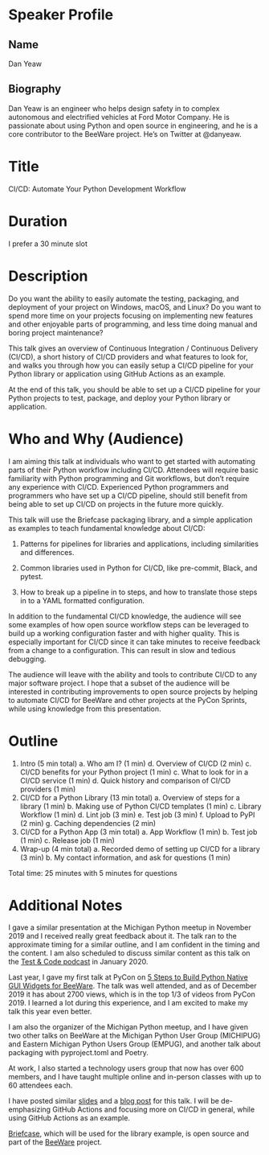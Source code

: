 # Speaker Profile

## Name
Dan Yeaw

## Biography
Dan Yeaw is an engineer who helps design safety in to complex autonomous
and electrified vehicles at Ford Motor Company. He is passionate about
using Python and open source in engineering, and he is a core contributor
to the BeeWare project. He’s on Twitter at @danyeaw.

# Title
CI/CD: Automate Your Python Development Workflow

# Duration
I prefer a 30 minute slot

# Description
Do you want the ability to easily automate the testing, packaging, and
deployment of your project on Windows, macOS, and Linux? Do you want to
spend more time on your projects focusing on implementing new features and
other enjoyable parts of programming, and less time doing manual and boring
project maintenance?

This talk gives an overview of Continuous Integration / Continuous Delivery
(CI/CD), a short history of CI/CD providers and what features to look for, and
walks you through how you can easily setup a CI/CD pipeline for your Python
library or application using GitHub Actions as an example.

At the end of this talk, you should be able to set up a CI/CD pipeline
for your Python projects to test, package, and deploy your Python library or
application.

# Who and Why (Audience)

I am aiming this talk at individuals who want to get started with automating
parts of their Python workflow including CI/CD. Attendees will require basic
familiarity with Python programming and Git workflows, but don’t require any
experience with CI/CD. Experienced Python programmers and programmers who have
set up a CI/CD pipeline, should still benefit from being able to set up CI/CD
on projects in the future more quickly.

This talk will use the Briefcase packaging library, and a simple application as
examples to teach fundamental knowledge about CI/CD:

1. Patterns for pipelines for libraries and applications, including
similarities and differences.
   
2. Common libraries used in Python for CI/CD, like pre-commit, Black, and
pytest.

3. How to break up a pipeline in to steps, and how to translate those steps in
to a YAML formatted configuration.

In addition to the fundamental CI/CD knowledge, the audience will see some
examples of how open source workflow steps can be leveraged to build up a
working configuration faster and with higher quality. This is especially
important for CI/CD since it can take minutes to receive feedback from a change
to a configuration. This can result in slow and tedious debugging.

The audience will leave with the ability and tools to contribute CI/CD to any
major software project. I hope that a subset of the audience will be interested
in contributing improvements to open source projects by helping to automate
CI/CD for BeeWare and other projects at the PyCon Sprints, while using knowledge
from this presentation.

# Outline
1. Intro (5 min total)
    a. Who am I? (1 min)
    d. Overview of CI/CD (2 min)
    c. CI/CD benefits for your Python project (1 min)
    c. What to look for in a CI/CD service (1 min)
    d. Quick history and comparison of CI/CD providers (1 min)
2. CI/CD for a Python Library (13 min total)
    a. Overview of steps for a library (1 min)
    b. Making use of Python CI/CD templates (1 min)
    c. Library Workflow (1 min)
    d. Lint job (3 min)
    e. Test job (3 min)
    f. Upload to PyPI (2 min)
    g. Caching dependencies (2 min)
3. CI/CD for a Python App (3 min total)
    a. App Workflow (1 min)
    b. Test job (1 min)
    c. Release job (1 min)
9. Wrap-up (4 min total)
    a. Recorded demo of setting up CI/CD for a library (3 min)
    b. My contact information, and ask for questions (1 min)

Total time: 25 minutes with 5 minutes for questions

# Additional Notes 

I gave a similar presentation at the Michigan Python meetup in November 2019
and I received really great feedback about it. The talk ran to the approximate
timing for a similar outline, and I am confident in the timing and the content. I
am also scheduled to discuss similar content as this talk on the [Test & Code
podcast](https://testandcode.com/) in January 2020.

Last year, I gave my first talk at PyCon on [5 Steps to Build Python Native GUI
Widgets for BeeWare](https://www.youtube.com/watch?v=sWt_sEZUiY8). The talk was
well attended, and as of December 2019 it has about 2700 views, which is in the
top 1/3 of videos from PyCon 2019. I learned a lot during this experience, and
I am excited to make my talk this year even better.

I am also the organizer of the Michigan Python meetup, and I have given two
other talks on BeeWare at the Michigan Python User Group (MICHIPUG) and Eastern
Michigan Python Users Group (EMPUG), and another talk about packaging with
pyproject.toml and Poetry.

At work, I also started a technology users group that now has over 600
members, and I have taught multiple online and in-person classes with up
to 60 attendees each.

I have posted similar
[slides](https://dan.yeaw.me/slides/github-actions-automate-your-python-development-workflow/index.html#/)
and a [blog
post](https://dan.yeaw.me/posts/github-actions-automate-your-python-development-workflow/)
for this talk. I will be de-emphasizing GitHub Actions and focusing more on
CI/CD in general, while using GitHub Actions as an example.

[Briefcase](https://github.com/beeware/briefcase), which will be used for the
library example, is open source and part of the [BeeWare](https://beeware.org)
project.
